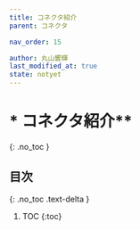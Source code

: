 ```yaml
---
title: コネクタ紹介
parent: コネクタ

nav_order: 15

author: 丸山響輝
last_modified_at: true
state: notyet
---
```


# * コネクタ紹介**
{: .no_toc }

## 目次
{: .no_toc .text-delta }

1. TOC
{:toc}
